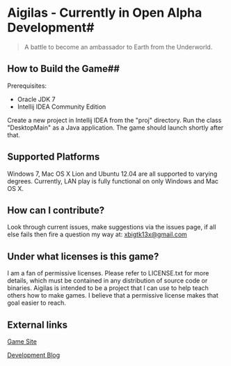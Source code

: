 # Aigilas - Currently in Open Alpha Development#
> A battle to become an ambassador to Earth from the Underworld.

## How to Build the Game##
Prerequisites:

* Oracle JDK 7
* Intellij IDEA Community Edition

Create a new project in Intellij IDEA from the "proj" directory. Run the class "DesktopMain" as a Java application. The game should launch shortly after that.

## Supported Platforms ##
Windows 7, Mac OS X Lion and Ubuntu 12.04 are all supported to varying degrees. Currently, LAN play is fully functional on only Windows and Mac OS X.

## How can I contribute? ##
Look through current issues, make suggestions via the issues page, if all else fails then fire a question my way at: xbigtk13x@gmail.com

## Under what licenses is this game? ##
I am a fan of permissive licenses. Please refer to LICENSE.txt for more details, which must be contained in any distribution of source code or binaries. Aigilas is intended to be a project that I can use to help teach others how to make games. I believe that a permissive license makes that goal easier to reach.

## External links ##
[Game Site](http://www.aigilas.net)

[Development Blog](http://www.simplepathstudios.com)
